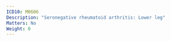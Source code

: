 ```yaml
---
ICD10: M0606
Description: "Seronegative rheumatoid arthritis: Lower leg"
Matters: No
Weight: 0
---
```


